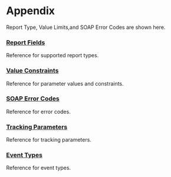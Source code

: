 # Appendix
Report Type, Value Limits,and SOAP Error Codes are shown here.
### [Report Fields](/docs/en/api_reference/appendix/reports.md)
Reference for supported report types.
### [Value Constraints](/docs/en/api_reference/appendix/constraints.md)
Reference for parameter values and constraints.
### [SOAP Error Codes](/docs/en/api_reference/appendix/errorcodes.md)
Reference for error codes.
### [Tracking Parameters](/docs/en/api_reference/appendix/tracking.md)
Reference for tracking parameters.
### [Event Types](/docs/en/api_reference/appendix/eventtypes.md)
Reference for event types.
